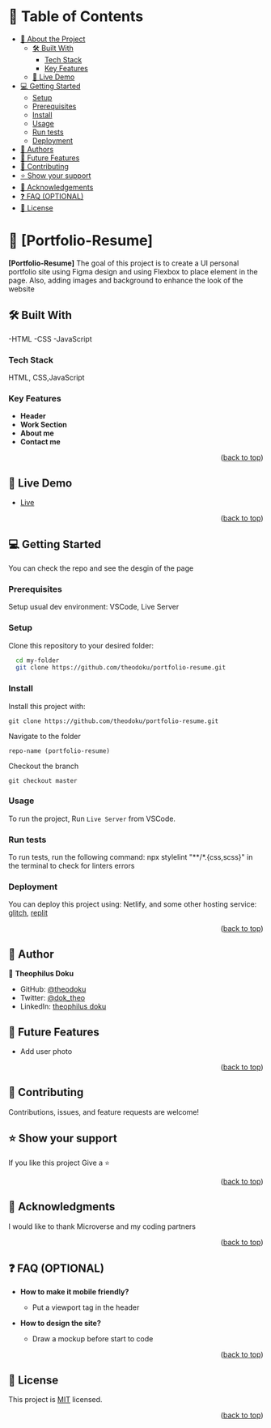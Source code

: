 <!-- TABLE OF CONTENTS -->

# 📗 Table of Contents

- [📖 About the Project](#about-project)
  - [🛠 Built With](#built-with)
    - [Tech Stack](#tech-stack)
    - [Key Features](#key-features)
  - [🚀 Live Demo](#live-demo)
- [💻 Getting Started](#getting-started)
  - [Setup](#setup)
  - [Prerequisites](#prerequisites)
  - [Install](#install)
  - [Usage](#usage)
  - [Run tests](#run-tests)
  - [Deployment](#triangular_flag_on_post-deployment)
- [👥 Authors](#authors)
- [🔭 Future Features](#future-features)
- [🤝 Contributing](#contributing)
- [⭐️ Show your support](#support)
- [🙏 Acknowledgements](#acknowledgements)
- [❓ FAQ (OPTIONAL)](#faq)
- [📝 License](#license)


# 📖 [Portfolio-Resume] <a name="about-project"></a>

**[Portfolio-Resume]** The goal of this project is to create a UI personal portfolio site using Figma design and using Flexbox to place element in the page. Also, adding images and background to enhance the look of the website

## 🛠 Built With <a name="built-with"></a>
-HTML
-CSS
-JavaScript

### Tech Stack <a name="tech-stack"></a>
HTML, CSS,JavaScript

### Key Features <a name="key-features"></a>

- **Header**
- **Work Section**
- **About me**
- **Contact me**

<p align="right">(<a href="#readme-top">back to top</a>)</p>

## 🚀 Live Demo <a name="live-demo"></a>

- [Live](https://theodoku.github.io/portfolio-resume/)


<p align="right">(<a href="#readme-top">back to top</a>)</p>


## 💻 Getting Started <a name="getting-started"></a>

You can check the repo and see the desgin of the page
### Prerequisites

Setup usual dev environment: VSCode, Live Server

### Setup

Clone this repository to your desired folder:

```sh
  cd my-folder
  git clone https://github.com/theodoku/portfolio-resume.git
```


### Install

Install this project with:
```
git clone https://github.com/theodoku/portfolio-resume.git
```
Navigate to the folder
```
repo-name (portfolio-resume)
```
Checkout the branch
```
git checkout master
```

### Usage

To run the project, Run `Live Server` from VSCode.

### Run tests

To run tests, run the following command:
npx stylelint "**/*.{css,scss}" in the terminal to check for linters errors

### Deployment

You can deploy this project using: Netlify, and some other hosting service: <a href="https://glitch.com/">glitch</a>, <a href="https://replit.com/">replit</a>

<p align="right">(<a href="#readme-top">back to top</a>)</p>

## 👥 Author <a name="authors"></a>

👤 **Theophilus Doku**

- GitHub: [@theodoku](https://github.com/theodoku)
- Twitter: [@dok_theo](https://twitter.com/dok_theo)
- LinkedIn: [theophilus doku](https://www.linkedin.com/in/theophilus-doku/)

## 🔭 Future Features <a name="future-features"></a>

- Add user photo


<p align="right">(<a href="#readme-top">back to top</a>)</p>

## 🤝 Contributing <a name="contributing"></a>

Contributions, issues, and feature requests are welcome!  

## ⭐️ Show your support <a name="support"></a>

If you like this project Give a ⭐️
 
<p align="right">(<a href="#readme-top">back to top</a>)</p>


## 🙏 Acknowledgments <a name="acknowledgements"></a>

I would like to thank Microverse and my coding partners

<p align="right">(<a href="#readme-top">back to top</a>)</p>

## ❓ FAQ (OPTIONAL) <a name="faq"></a>

- **How to make it mobile friendly?**

  - Put a viewport tag in the header

- **How to design the site?**

  - Draw a mockup before start to code

<p align="right">(<a href="#readme-top">back to top</a>)</p>


## 📝 License <a name="license"></a>

This project is [MIT](./LICENSE) licensed.

<p align="right">(<a href="#readme-top">back to top</a>)</p>
